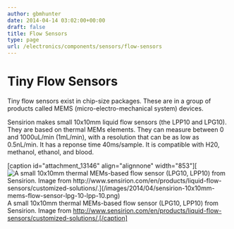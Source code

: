 ```yaml
---
author: gbmhunter
date: 2014-04-14 03:02:00+00:00
draft: false
title: Flow Sensors
type: page
url: /electronics/components/sensors/flow-sensors
---
```


# Tiny Flow Sensors

Tiny flow sensors exist in chip-size packages. These are in a group of products called MEMS (micro-electro-mechanical system) devices.

Sensirion makes small 10x10mm liquid flow sensors (the LPP10 and LPG10). They are based on thermal MEMs elements. They can measure between 0 and 1000uL/min (1mL/min), with a resolution that can be as low as 0.5nL/min. It has a reponse time 40ms/sample. It is compatible with H20, methanol, ethanol, and blood.

[caption id="attachment_13146" align="alignnone" width="853"][![A small 10x10mm thermal MEMs-based flow sensor (LPG10, LPP10) from Sensirion. Image from http://www.sensirion.com/en/products/liquid-flow-sensors/customized-solutions/.](/images/2014/04/sensirion-10x10mm-mems-flow-sensor-lpg-10-lpp-10.png)
](/images/2014/04/sensirion-10x10mm-mems-flow-sensor-lpg-10-lpp-10.png) A small 10x10mm thermal MEMs-based flow sensor (LPG10, LPP10) from Sensirion. Image from http://www.sensirion.com/en/products/liquid-flow-sensors/customized-solutions/.[/caption]
